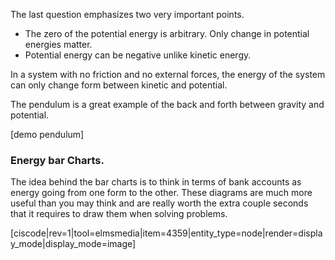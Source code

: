 The last question emphasizes two very important points. 

* The zero of the potential energy is arbitrary. Only change in potential energies matter. 
* Potential energy can be negative unlike kinetic energy. 

In a system with no friction and no external forces, the energy of the system can only change form between kinetic and potential.

The pendulum is a great example of the back and forth between gravity and potential. 

[demo pendulum]

### Energy bar Charts. 

The idea behind the bar charts is to think in terms of bank accounts as energy going from one form to the other. These diagrams are much more useful than you may think and are really worth the extra couple seconds that it requires to draw them when solving problems. 

[ciscode|rev=1|tool=elmsmedia|item=4359|entity_type=node|render=display_mode|display_mode=image]